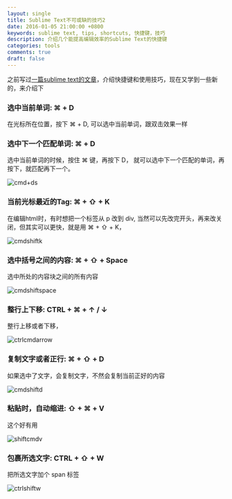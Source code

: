 ```yaml
---
layout: single
title: Sublime Text不可或缺的技巧2
date: 2016-01-05 21:00:00 +0800
keywords: sublime text, tips, shortcuts, 快捷键，技巧
description: 介绍几个能提高编辑效率的Sublime Text的快捷键
categories: tools
comments: true
draft: false
---
```


之前写过[一篇sublime text的文章](/tools/2015/06/22/12-most-wanted-sublime-texts-tips-and-tricks-copy/)，介绍快捷键和使用技巧，现在又学到一些新的，来介绍下

### 选中当前单词: ⌘ + D

在光标所在位置，按下 ⌘ + D, 可以选中当前单词，跟双击效果一样


### 选中下一个匹配单词: ⌘ + D

选中当前单词的时候，按住 ⌘ 键，再按下 D， 就可以选中下一个匹配的单词，再按下，就匹配再下一个。

![cmd+ds](https://viget.com/uploads/image/blog/select_matching_selection.gif)

### 当前光标最近的Tag: ⌘ + ⇧ + K

在编辑html时，有时想把一个标签从 p 改到 div, 当然可以先改完开头，再来改关闭，但其实可以更快，就是用 ⌘ + ⇧ + K，

![cmdshiftk](https://viget.com/uploads/image/blog/select_opening_closing_tags.gif)

### 选中括号之间的内容: ⌘ + ⇧ + Space

选中所处的内容块之间的所有内容

![cmdshiftspace](https://viget.com/uploads/image/blog/select_between_brackets.gif)


### 整行上下移: CTRL + ⌘ + ↑ / ↓

整行上移或者下移，

![ctrlcmdarrow](https://viget.com/uploads/image/blog/move_line_up_and_down.gif)


### 复制文字或者正行: ⌘ + ⇧ + D

如果选中了文字，会复制文字，不然会复制当前正好的内容

![cmdshiftd](https://viget.com/uploads/image/blog/duplicate_line_and_selection.gif)

### 粘贴时，自动缩进: ⇧ + ⌘ + V

这个好有用

![shiftcmdv](https://viget.com/uploads/image/blog/paste_respecting_indents.gif)


### 包裹所选文字: CTRL + ⇧ + W

把所选文字加个 span 标签

![ctrlshiftw](https://viget.com/uploads/image/blog/wrapping_selection_and_line_with_tags.gif)




